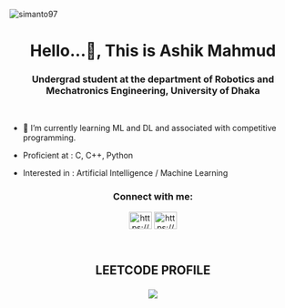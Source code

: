 <p align="left"> <img src="https://komarev.com/ghpvc/?username=simanto97&label=Profile%20views&color=0e75b6&style=flat" alt="simanto97" /> </p>
<h1 align="center">Hello...👋, This is Ashik Mahmud</h1>
<h3 align="center">Undergrad student at the department of Robotics and Mechatronics Engineering, University of Dhaka</h3>
</br>

- 🌱 I’m currently learning ML and DL and associated with competitive programming.

- Proficient at : C, C++, Python
- Interested in : Artificial Intelligence / Machine Learning

<h3 align="center">Connect with me:</h3>
<p align="center">
<a href="https://www.linkedin.com/in/ashik-mahmud-md/" target="blank"><img align="center" src="https://raw.githubusercontent.com/rahuldkjain/github-profile-readme-generator/master/src/images/icons/Social/linked-in-alt.svg" alt="https://www.linkedin.com/in/ashik-mahmud-md/" height="30" width="40" /></a>
<a href="https://www.facebook.com/mdashik.mahmud.1104/" target="blank"><img align="center" src="https://raw.githubusercontent.com/rahuldkjain/github-profile-readme-generator/master/src/images/icons/Social/facebook.svg" alt="https://www.facebook.com/mdashik.mahmud.1104/" height="30" width="40" /></a>
</p>

</br>

<h2 align="center">LEETCODE PROFILE<?h2>
<p align="center">
  <img  align=top flex-grow=1 src="https://leetcard.jacoblin.cool/ashik1104?ext=contest" />  
</p>
<!--
**ashik1104/ashik1104** is a ✨ _special_ ✨ repository because its `README.md` (this file) appears on your GitHub profile.

Here are some ideas to get you started:

- 🔭 I’m currently working on ...
- 🌱 I’m currently learning ...
- 👯 I’m looking to collaborate on ...
- 🤔 I’m looking for help with ...
- 💬 Ask me about ...
- 📫 How to reach me: ...
- 😄 Pronouns: ...
- ⚡ Fun fact: ...
-->
